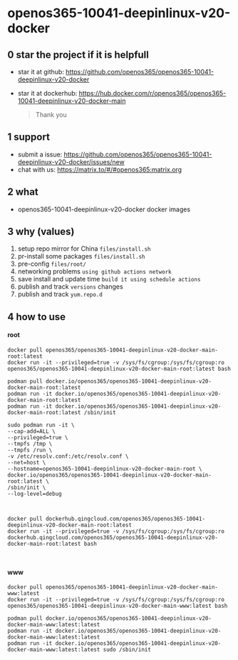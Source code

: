 # openos365-10041-deepinlinux-v20-docker

## 0 star the project if it is helpfull

* star it at github: https://github.com/openos365/openos365-10041-deepinlinux-v20-docker
* star it at dockerhub: https://hub.docker.com/r/openos365/openos365-10041-deepinlinux-v20-docker-main

  > Thank you

## 1 support

* submit a issue: https://github.com/openos365/openos365-10041-deepinlinux-v20-docker/issues/new
* chat with us: https://matrix.to/#/#openos365:matrix.org

## 2 what

* openos365-10041-deepinlinux-v20-docker docker images
  
## 3 why (values)

1. setup repo mirror for China `files/install.sh`
1. pr-install some packages `files/install.sh`
1. pre-config `files/root/`
1. networking problems `using github actions network`
1. save install and update time `build it using schedule actions`
1. publish and track `versions` changes
1. publish and track `yum.repo.d`

## 4 how to use

#### root
```
docker pull openos365/openos365-10041-deepinlinux-v20-docker-main-root:latest
docker run -it --privileged=true -v /sys/fs/cgroup:/sys/fs/cgroup:ro openos365/openos365-10041-deepinlinux-v20-docker-main-root:latest bash

podman pull docker.io/openos365/openos365-10041-deepinlinux-v20-docker-main-root:latest
podman run -it docker.io/openos365/openos365-10041-deepinlinux-v20-docker-main-root:latest
podman run -it docker.io/openos365/openos365-10041-deepinlinux-v20-docker-main-root:latest /sbin/init

sudo podman run -it \
--cap-add=ALL \
--privileged=true \
--tmpfs /tmp \
--tmpfs /run \
-v /etc/resolv.conf:/etc/resolv.conf \
--net=host \
--hostname=openos365-10041-deepinlinux-v20-docker-main-root \
docker.io/openos365/openos365-10041-deepinlinux-v20-docker-main-root:latest \
/sbin/init \
--log-level=debug



docker pull dockerhub.qingcloud.com/openos365/openos365-10041-deepinlinux-v20-docker-main-root:latest
docker run -it --privileged=true -v /sys/fs/cgroup:/sys/fs/cgroup:ro dockerhub.qingcloud.com/openos365/openos365-10041-deepinlinux-v20-docker-main-root:latest bash



```
#### www

```
docker pull openos365/openos365-10041-deepinlinux-v20-docker-main-www:latest
docker run -it --privileged=true -v /sys/fs/cgroup:/sys/fs/cgroup:ro openos365/openos365-10041-deepinlinux-v20-docker-main-www:latest bash

podman pull docker.io/openos365/openos365-10041-deepinlinux-v20-docker-main-www:latest:latest
podman run -it docker.io/openos365/openos365-10041-deepinlinux-v20-docker-main-www:latest:latest
podman run -it docker.io/openos365/openos365-10041-deepinlinux-v20-docker-main-www:latest:latest sudo /sbin/init




```
